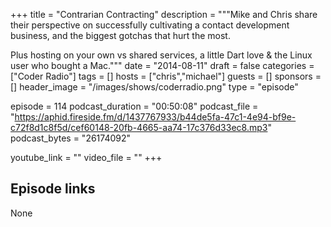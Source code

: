 +++
title = "Contrarian Contracting"
description = """Mike and Chris share their perspective on successfully cultivating a contact development business, and the biggest gotchas that hurt the most.

Plus hosting on your own vs shared services, a little Dart love & the Linux user who bought a Mac."""
date = "2014-08-11"
draft = false
categories = ["Coder Radio"]
tags = []
hosts = ["chris","michael"]
guests = []
sponsors = []
header_image = "/images/shows/coderradio.png"
type = "episode"

episode = 114
podcast_duration = "00:50:08"
podcast_file = "https://aphid.fireside.fm/d/1437767933/b44de5fa-47c1-4e94-bf9e-c72f8d1c8f5d/cef60148-20fb-4665-aa74-17c376d33ec8.mp3"
podcast_bytes = "26174092"

youtube_link = ""
video_file = ""
+++

## Episode links

None

